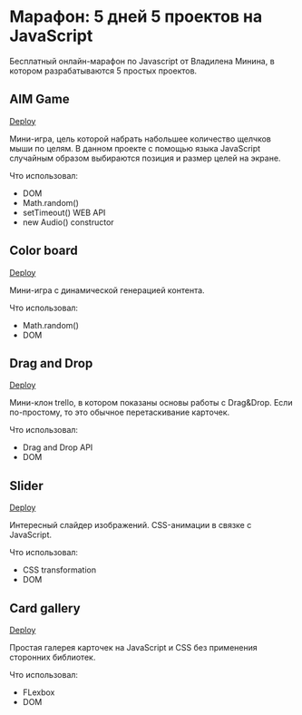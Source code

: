 # Марафон: 5 дней 5 проектов на JavaScript

Бесплатный онлайн-марафон по Javascript от Владилена Минина, в котором разрабатываются 5 простых проектов.

## AIM Game

[Deploy](https://webvm-aim-game.netlify.app/)

Мини-игра, цель которой набрать набольшее количество щелчков мыши по целям. В данном проекте с помощью языка JavaScript случайным образом выбираются позиция и размер целей на экране.

Что использовал:

- DOM
- Math.random()
- setTimeout() WEB API
- new Audio() constructor

## Color board

[Deploy](https://webvm-color-board.netlify.app/)

Мини-игра с динамической генерацией контента.

Что использовал:

- Math.random()
- DOM

## Drag and Drop

[Deploy](https://webvm-drag-n-drop.netlify.app/)

Мини-клон trello, в котором показаны основы работы с Drag&Drop. Если по-простому, то это обычное перетаскивание карточек.

Что использовал:

- Drag and Drop API
- DOM

## Slider

[Deploy](https://webvm-slider.netlify.app/)

Интересный слайдер изображений. CSS-анимации в связке с JavaScript.

Что использовал:

- CSS transformation
- DOM

## Card gallery

[Deploy](https://webvm-card-gallery.netlify.app/)

Простая галерея карточек на JavaScript и CSS без применения сторонних библиотек.

Что использовал:

- FLexbox
- DOM
